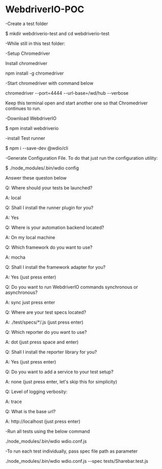 # WebdriverIO-POC
-Create a test folder

$ mkdir webdriverio-test and cd webdriverio-test

-While still in this test folder:

-Setup Chromedriver

Install chromedriver

npm install -g chromedriver

-Start chromedriver with command below

chromedriver --port=4444 --url-base=/wd/hub --verbose

Keep this terminal open and start another one so that Chromedriver continues to run.

-Download WebdriverIO

$ npm install webdriverio

-install Test runner

$ npm i --save-dev @wdio/cli

-Generate Configuration File. To do that just run the configuration utility:

$ ./node_modules/.bin/wdio config

Answer these queston below

Q: Where should your tests be launched?

A: local

Q: Shall I install the runner plugin for you?

A: Yes

Q: Where is your automation backend located?

A: On my local machine

Q: Which framework do you want to use?

A: mocha

Q: Shall I install the framework adapter for you?

A: Yes (just press enter)

Q: Do you want to run WebdriverIO commands synchronous or asynchronous?

A: sync just press enter

Q: Where are your test specs located?

A: ./test/specs/*/.js (just press enter)

Q: Which reporter do you want to use?

A: dot (just press space and enter)

Q: Shall I install the reporter library for you?

A: Yes (just press enter)

Q: Do you want to add a service to your test setup?

A: none (just press enter, let's skip this for simplicity)

Q: Level of logging verbosity:

A: trace

Q: What is the base url?

A: http://localhost (just press enter)

-Run all tests using the below command

./node_modules/.bin/wdio wdio.conf.js

-To run each test individually, pass spec file path as parameter

./node_modules/.bin/wdio wdio.conf.js --spec tests/Sharebar.test.js


